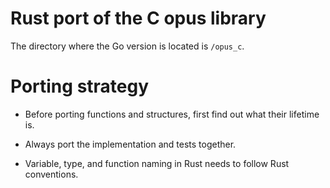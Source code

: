 # Rust port of the C opus library

The directory where the Go version is located is `/opus_c`.

# Porting strategy

- Before porting functions and structures, first find out what their lifetime is.

- Always port the implementation and tests together.
 
- Variable, type, and function naming in Rust needs to follow Rust conventions.